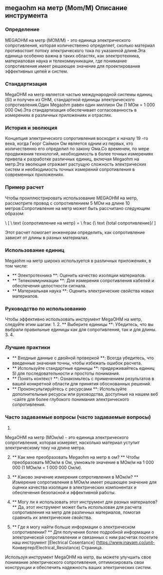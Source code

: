 ## megaohm на метр (Mom/M) Описание инструмента

### Определение
MEGAOHM на метр (MOM/M) - это единица электрического сопротивления, которая количественно определяет, сколько материал противостоит потоку электрического тока по указанной длине.Эта единица особенно важна в таких областях, как электротехника, материаловая наука и телекоммуникации, где понимание сопротивления имеет решающее значение для проектирования эффективных цепей и систем.

### Стандартизация
MegaOHM на метр является частью международной системы единиц (SI) и получен из OHM, стандартной единицы электрического сопротивления.Один Megaohm равен один миллион Ом (1 МОм = 1 000 000 Ом).Эта стандартизация обеспечивает согласованность в измерениях в различных приложениях и отраслях.

### История и эволюция
Концепция электрического сопротивления восходит к началу 19 -го века, когда Георг Саймон Ом является одним из первых, кто количественно его определил по закону Ома.Со временем, по мере продвижения технологий, необходимость в более точных измерениях привела к разработке различных единиц, включая Megaohm на метр.Эта эволюция отражает растущую сложность электрических систем и необходимость точных измерений сопротивления в современных приложениях.

### Пример расчет
Чтобы проиллюстрировать использование MEGAOHM на метр, рассмотрите провод с сопротивлением 5 МОм на длине 10 метров.Сопротивление на метр может быть рассчитано следующим образом:

\ [
\ text {сопротивление на метр} = \ frac {\ text {total сопротивление}/
\]

Этот расчет помогает инженерам определить, как сопротивление зависит от длины в разных материалах.

### Использование единиц
Megaohm на метр широко используется в различных приложениях, в том числе:
- ** Электротехника **: Оценить качество изоляции материалов.
- ** Телекоммуникации **: Для измерения сопротивления кабелей и обеспечения целостности сигнала.
- ** Материальная наука **: Оценить электрические свойства новых материалов.

### Руководство по использованию
Чтобы эффективно использовать инструмент MegaOHM на метр, следуйте этим шагам:
1.
2. ** Выберите единицы **: Убедитесь, что вы выбрали правильные единицы как для сопротивления, так и для длины.
3.
4.

### Лучшие практики
- ** Входные данные с двойной проверкой **: Всегда убедитесь, что введенные значения точны, чтобы избежать ошибок расчета.
- ** Используйте стандартные единицы **: придерживайтесь единиц SI для последовательности и простоты понимания.
- ** Понять контекст **: Ознакомьтесь с применением результатов в вашей конкретной области для принятия обоснованных решений.
- ** Проконсультируйтесь с ресурсами **: Используйте дополнительные ресурсы или руководства, доступные на нашем веб -сайте для более глубокого понимания электрического сопротивления.

### Часто задаваемые вопросы (часто задаваемые вопросы)

1.
MegaOHM на метр (МОм/м) - это единица электрического сопротивления, которая измеряет, насколько материал уступит электрическому току на длине метра.

2. ** Как мне преобразовать Megaohm на метр в ом? **
Чтобы преобразовать МОм/м в Ом, умножьте значение в МОм/м на 1 000 000 (1 МОм/м = 1 000 000 Ом/м).

3. ** Каково значение измерения сопротивления в МОм/м? **
Измерение сопротивления в МОм/м имеет решающее значение для оценки качества изоляции в электрических компонентах и ​​обеспечения безопасной и эффективной работы.

4. ** Могу ли я использовать этот инструмент для разных материалов? **
Да, этот инструмент может быть использован для расчета сопротивления на метр для различных материалов, помогая сравнить их электрические свойства.

5. ** Где я могу найти больше информации о электрическом сопротивлении? **
Для получения более подробной информации о электрической сопротивлении и связанных с ним расчетах посетите наш инструмент [Electrical Cosentance] (https://www.inayam.co/unit- Конвертер/Electrical_Resistance) Страница.

Используя инструмент MegaOHM на метр, вы можете улучшить свое понимание электрического сопротивления, оптимизировать свои конструкции и обеспечить надежность ваших электрических систем.